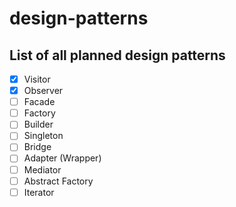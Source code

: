 # design-patterns

## List of all planned design patterns
- [x] Visitor
- [x] Observer
- [ ] Facade
- [ ] Factory
- [ ] Builder
- [ ] Singleton
- [ ] Bridge
- [ ] Adapter (Wrapper)
- [ ] Mediator
- [ ] Abstract Factory
- [ ] Iterator

